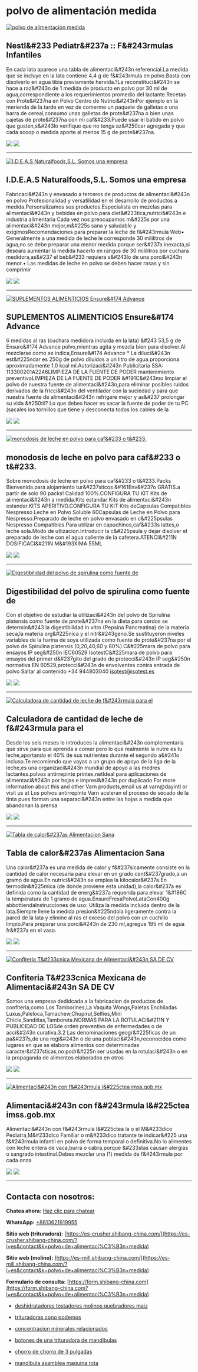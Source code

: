 # polvo de alimentación medida

<a href="https://swt.shibang-china.com/?l=es&img&k=polvo+de+alimentaci%C3%B3n+medida" target="_blank">![polvo de alimentación medida](http://static.shibang-china.com/all-800x300/1103.jpg)</a>

## Nestl&#233 Pediatr&#237a :: F&#243rmulas Infantiles
En cada lata aparece una tabla de alimentaci&#243n referencial.La medida que se incluye en la lata contiene 4,4 g de f&#243rmula en polvo.Basta con disolverlo en agua tibia previamente hervida.?La reconstituci&#243n se hace a raz&#243n de 1 medida de producto en polvo por 30 ml de agua,correspondiente a los requerimientos promedio del lactante.Recetas con Prote&#237na en Polvo Centro de Nutrici&#243nPor ejemplo en la merienda de la tarde en vez de comerme un paquete de galletas o una barra de cereal,consumo unas galletas de prote&#237na o bien unas cajetas de prote&#237na con mi caf&#233.Puede usar el batido en polvo que gusten,s&#243lo verifique que no tenga az&#250car agregada y que cada scoop o medida aporte al menos 15 g de prote&#237na.


<a href="https://whatsapp.shibangsoft.com/WhatsApp.php" target="_blank" title="WhatsApp">![](http://static.shibang-china.com/icon/whatsapp.png)</a> <a href="https://swt.shibang-china.com/?l=es&icon&k=polvo+de+alimentaci%C3%B3n+medida" target="_blank">![](http://static.shibang-china.com/icon/chat-es.png)</a>

---

<a href="https://swt.shibang-china.com/?l=es&img&k=polvo+de+alimentaci%C3%B3n+medida" target="_blank">![I.D.E.A.S Naturalfoods,S.L. Somos una empresa](http://static.shibang-china.com/all-800x300/1462.jpg)</a>

## I.D.E.A.S Naturalfoods,S.L. Somos una empresa
Fabricaci&#243n y envasado a terceros de productos de alimentaci&#243n en polvo Profesionalidad y versatilidad en el desarrollo de productos a medida.Personalizamos sus productos.Especialista en mezclas para alimentaci&#243n y bebidas en polvo para diet&#233tica,nutrici&#243n e industria alimentaria Cada vez nos preocupamos m&#225s por una alimentaci&#243n mejor,m&#225s sana y saludable y exigimosRecomendaciones para preparar la leche de f&#243rmula Web• Generalmente a una medida de leche le corresponde 30 mililitros de agua,no se debe preparar una menor medida porque ser&#237a inexacta,si deseara aumentar la medida hacerlo en rangos de 30 mililitros por cuchara medidora,as&#237 el beb&#233 requiera s&#243lo de una porci&#243n menor.• Las medidas de leche en polvo se deben hacer rasas y sin comprimir


<a href="https://whatsapp.shibangsoft.com/WhatsApp.php" target="_blank" title="WhatsApp">![](http://static.shibang-china.com/icon/whatsapp.png)</a> <a href="https://swt.shibang-china.com/?l=es&icon&k=polvo+de+alimentaci%C3%B3n+medida" target="_blank">![](http://static.shibang-china.com/icon/chat-es.png)</a>

---

<a href="https://swt.shibang-china.com/?l=es&img&k=polvo+de+alimentaci%C3%B3n+medida" target="_blank">![SUPLEMENTOS ALIMENTICIOS Ensure&#174 Advance](http://static.shibang-china.com/all-800x300/1342.jpg)</a>

## SUPLEMENTOS ALIMENTICIOS Ensure&#174 Advance
6 medidas al ras (cuchara medidora incluida en la lata) &#243 53,5 g de Ensure&#174 Advance polvo,mientras agita y mezcla bien para disolver.Al mezclarse como se indica,Ensure&#174 Advance * La diluci&#243n est&#225ndar es 250g de polvo diluidos a un litro de agua.proporciona aproximadamente 1,0 kcal ml.Autorizaci&#243n Publicitaria SSA: 113300201A2246LIMPIEZA DE LA FUENTE DE PODER mantenimiento preventivoLIMPIEZA DE LA FUENTE DE PODER &#191C&#243mo limpiar el polvo de nuestra fuente de alimentaci&#243n,para eliminar posibles ruidos derivados de la fricci&#243n del ventilador con la suciedad y para que nuestra fuente de alimentaci&#243n refrigere mejor y as&#237 prolongar su vida &#250til? Lo que debes hacer es sacar la fuente de poder de tu PC (sacales los tornillos que tiene y desconecta todos los cables de la


<a href="https://whatsapp.shibangsoft.com/WhatsApp.php" target="_blank" title="WhatsApp">![](http://static.shibang-china.com/icon/whatsapp.png)</a> <a href="https://swt.shibang-china.com/?l=es&icon&k=polvo+de+alimentaci%C3%B3n+medida" target="_blank">![](http://static.shibang-china.com/icon/chat-es.png)</a>

---

<a href="https://swt.shibang-china.com/?l=es&img&k=polvo+de+alimentaci%C3%B3n+medida" target="_blank">![monodosis de leche en polvo para caf&#233 o t&#233.](http://static.shibang-china.com/all-800x300/1524.jpg)</a>

## monodosis de leche en polvo para caf&#233 o t&#233.
Sobre monodosis de leche en polvo para caf&#233 o t&#233.Packs Bienvenida.para alojamiento tur&#237sticos &#161Env&#237o GRATIS.a partir de solo 90 packs! Calidad 100%.CONFIGURA TU KIT Kits de alimentaci&#243n a medida.Kits estandar Kits de alimentaci&#243n estandar.KITS APERITIVO.CONFIGURA TU KIT Kits deCapsulas Compatibles Nespresso Leche en Polvo Soluble 60Capsulas de Leche en Polvo para Nespresso.Preparado de leche en polvo envasado en c&#225psulas Nespresso Compatibles.Para utilizar en capuchinos,caf&#233s lattes,o leche sola.Modo de utlizacion.Introducir la c&#225psula y dejar disolver el preparado de leche con el agua caliente de la cafetera.ATENCI&#211N DOSIFICACI&#211N M&#193XIMA 55ML


<a href="https://whatsapp.shibangsoft.com/WhatsApp.php" target="_blank" title="WhatsApp">![](http://static.shibang-china.com/icon/whatsapp.png)</a> <a href="https://swt.shibang-china.com/?l=es&icon&k=polvo+de+alimentaci%C3%B3n+medida" target="_blank">![](http://static.shibang-china.com/icon/chat-es.png)</a>

---

<a href="https://swt.shibang-china.com/?l=es&img&k=polvo+de+alimentaci%C3%B3n+medida" target="_blank">![Digestibilidad del polvo de spirulina como fuente de](http://static.shibang-china.com/all-800x300/11.jpg)</a>

## Digestibilidad del polvo de spirulina como fuente de
Con el objetivo de estudiar la utilizaci&#243n del polvo de Spirulina platensis como fuente de prote&#237na en la dieta para cerdos se determin&#243 la digestibilidad in vitro (Pepsina Pancreatina) de la materia seca,la materia org&#225nica y el nitr&#243geno.Se sustituyeron niveles variables de la harina de soya utilizada como fuente de prote&#237na por el polvo de Spirulina platensis (0,20,40,60 y 80%).C&#225mara de polvo para ensayos IP seg&#250n IEC60529 IsotestC&#225mara de polvo para ensayos del primer d&#237gito del grado de protecci&#243n IP seg&#250n normativa EN 60529,protecci&#243n de envolventes contra entrada de polvo Saltar al contenido +34 944803040 isotest@isotest.es


<a href="https://whatsapp.shibangsoft.com/WhatsApp.php" target="_blank" title="WhatsApp">![](http://static.shibang-china.com/icon/whatsapp.png)</a> <a href="https://swt.shibang-china.com/?l=es&icon&k=polvo+de+alimentaci%C3%B3n+medida" target="_blank">![](http://static.shibang-china.com/icon/chat-es.png)</a>

---

<a href="https://swt.shibang-china.com/?l=es&img&k=polvo+de+alimentaci%C3%B3n+medida" target="_blank">![Calculadora de cantidad de leche de f&#243rmula para el](http://static.shibang-china.com/all-800x300/874.jpg)</a>

## Calculadora de cantidad de leche de f&#243rmula para el
Desde los seis meses le introduces la alimentaci&#243n complementaria que sirve para que aprenda a comer pero lo que realmente la nutre es tu leche,aportando el 40% de sus nutrientes durante el segundo a&#241o incluso.Te recomiendo que vayas a un grupo de apoyo de la liga de la leche,es una organizaci&#243n mundial de apoyo a las medres lactantes.polvos antirrepinte printex.netIdeal para aplicaciones de alimentaci&#243n por hojas e impresi&#243n por duplicado For more information about this and other Varn products,email us at varn@dayintl or visit us at Los polvos antirrepinte Varn aceleran el proceso de secado de la tinta pues forman una separaci&#243n entre las hojas a medida que abandonan la prensa


<a href="https://whatsapp.shibangsoft.com/WhatsApp.php" target="_blank" title="WhatsApp">![](http://static.shibang-china.com/icon/whatsapp.png)</a> <a href="https://swt.shibang-china.com/?l=es&icon&k=polvo+de+alimentaci%C3%B3n+medida" target="_blank">![](http://static.shibang-china.com/icon/chat-es.png)</a>

---

<a href="https://swt.shibang-china.com/?l=es&img&k=polvo+de+alimentaci%C3%B3n+medida" target="_blank">![Tabla de calor&#237as Alimentacion Sana](http://static.shibang-china.com/all-800x300/1006.jpg)</a>

## Tabla de calor&#237as Alimentacion Sana
Una calor&#237a es una medida de calor y f&#237sicamente consiste en la cantidad de calor necesaria para elevar en un grado cent&#237grado,a un gramo de agua.En nutrici&#243n se emplea la kilocalor&#237a.En termodin&#225mica (de donde proviene esta unidad),la calor&#237a es definida como la cantidad de energ&#237a requerida para elevar 1&#186C la temperatura de 1 gramo de agua.EnsureFresaPolvoLataCon400g abbottiendaInstrucciones de uso: Utiliza la medida incluida dentro de la lata.Siempre llene la medida presion&#225ndola ligeramente contra la pared de la lata y elimine al ras el exceso del polvo con un cuchillo limpio.Para preparar una porci&#243n de 230 ml,agregue 195 ml de agua fr&#237a en el vaso.


<a href="https://whatsapp.shibangsoft.com/WhatsApp.php" target="_blank" title="WhatsApp">![](http://static.shibang-china.com/icon/whatsapp.png)</a> <a href="https://swt.shibang-china.com/?l=es&icon&k=polvo+de+alimentaci%C3%B3n+medida" target="_blank">![](http://static.shibang-china.com/icon/chat-es.png)</a>

---

<a href="https://swt.shibang-china.com/?l=es&img&k=polvo+de+alimentaci%C3%B3n+medida" target="_blank">![Confiteria T&#233cnica Mexicana de Alimentaci&#243n SA DE CV](http://static.shibang-china.com/all-800x300/988.jpg)</a>

## Confiteria T&#233cnica Mexicana de Alimentaci&#243n SA DE CV
Somos una empresa dedidcada a la fabricacion de productos de confiteria,como Los Tamborines,La Vaquita Wongs,Paletas Enchiladas Luxus,Paleloca,Tamachew,Chupirul,Selfies,Mini Chicle,Sandiitas,Tamboreta.NORMAS PARA LA ROTULACI&#211N Y PUBLICIDAD DE LOSde orden preventivo de enfermedades o de acci&#243n curativa.3.2 Las denominaciones geogr&#225ficas de un pa&#237s,de una regi&#243n o de una poblaci&#243n,reconocidos como lugares en que se elabora alimentos con determinadas caracter&#237sticas,no podr&#225n ser usadas en la rotulaci&#243n o en la propaganda de alimentos elaborados en otros


<a href="https://whatsapp.shibangsoft.com/WhatsApp.php" target="_blank" title="WhatsApp">![](http://static.shibang-china.com/icon/whatsapp.png)</a> <a href="https://swt.shibang-china.com/?l=es&icon&k=polvo+de+alimentaci%C3%B3n+medida" target="_blank">![](http://static.shibang-china.com/icon/chat-es.png)</a>

---

<a href="https://swt.shibang-china.com/?l=es&img&k=polvo+de+alimentaci%C3%B3n+medida" target="_blank">![Alimentaci&#243n con f&#243rmula l&#225ctea imss.gob.mx](http://static.shibang-china.com/all-800x300/887.jpg)</a>

## Alimentaci&#243n con f&#243rmula l&#225ctea imss.gob.mx
Alimentaci&#243n con f&#243rmula l&#225ctea la o el M&#233dico Pediatra,M&#233dico Familiar o m&#233dico tratante te indicar&#225 una f&#243rmula infantil en polvo de forma temporal o definitiva.No lo alimentes con leche entera de vaca,burra o cabra,porque &#233stas causan alergias o sangrado intestinal.Debes mezclar una (1) medida de f&#243rmula por cada onza

<a href="https://whatsapp.shibangsoft.com/WhatsApp.php" target="_blank" title="WhatsApp">![](http://static.shibang-china.com/icon/whatsapp.png)</a> <a href="https://swt.shibang-china.com/?l=es&icon&k=polvo+de+alimentaci%C3%B3n+medida" target="_blank">![](http://static.shibang-china.com/icon/chat-es.png)</a>

---
## Contacta con nosotros:

**Chatea ahora:** [Haz clic para chatear](https://swt.shibang-china.com?l=es&contact&k=polvo+de+alimentaci%C3%B3n+medida)

**WhatsApp:**  [+8613621919955](https://whatsapp.shibangsoft.com/WhatsApp.php)

**Sitio web (trituradora):** [https://es-crusher.shibang-china.com/](https://es-crusher.shibang-china.com/?l=es&contact&k=polvo+de+alimentaci%C3%B3n+medida)

**Sitio web (molino):** [https://es-mill.shibang-china.com/](https://es-mill.shibang-china.com/?l=es&contact&k=polvo+de+alimentaci%C3%B3n+medida)

**Formulario de consulta:** [https://form.shibang-china.com](https://form.shibang-china.com?l=es&contact&k=polvo+de+alimentaci%C3%B3n+medida)

* [deshidratadores tostadores molinos quebradores maiz](../72/deshidratadores%20tostadores%20molinos%20quebradores%20maiz.md)

* [trituradoras cono podemos](../77/trituradoras%20cono%20podemos.md)

* [concentracion minerales relacionados](../78/concentracion%20minerales%20relacionados.md)

* [botones de una trituradora de mandíbulas](../77/botones%20de%20una%20trituradora%20de%20mand%C3%ADbulas.md)

* [chorro de chorro de 3 pulgadas](../76/chorro%20de%20chorro%20de%203%20pulgadas.md)

* [mandibula asamblea maquina rota](../72/mandibula%20asamblea%20maquina%20rota.md)
